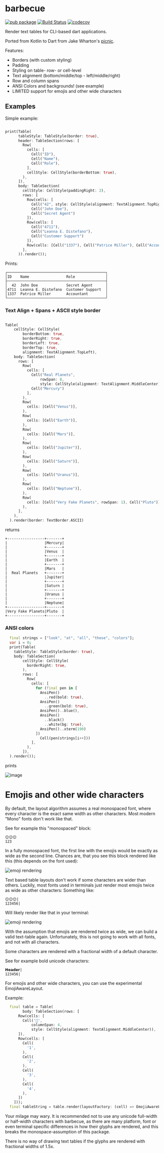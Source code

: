 # barbecue


[![pub package](https://img.shields.io/pub/v/barbecue.svg?label=barbecue)](https://pub.dartlang.org/packages/barbecue)
[![Build Status](https://github.com/knaeckeKami/barbecue/workflows/Build/badge.svg)](https://github.com/knaeckeKami/barbecue/actions)
[![codecov](https://codecov.io/gh/knaeckeKami/barbecue/branch/master/graph/badge.svg)](https://codecov.io/gh/knaeckeKami/barbecue)

Render text tables for CLI-based dart applications.

Ported from Kotlin to Dart from Jake Wharton's [picnic](https://github.com/JakeWharton/picnic).

Features:

 - Borders (with custom styling)
 - Padding
 - Styling on table- row- or cell-level
 - Text alignment (bottom/middle/top - left/middle/right)
 - Row and column spans
 - ANSI Colors and backgrounds! (see example)
 - LIMITED support for emojis and other wide characters
 
## Examples

Simple example:

```dart

print(Table(
      tableStyle: TableStyle(border: true),
      header: TableSection(rows: [
        Row(
          cells: [
            Cell("ID"),
            Cell("Name"),
            Cell("Role"),
          ],
          cellStyle: CellStyle(borderBottom: true),
        ),
      ]),
      body: TableSection(
        cellStyle: CellStyle(paddingRight: 2),
        rows: [
          Row(cells: [
            Cell("42", style: CellStyle(alignment: TextAlignment.TopRight)),
            Cell("John Doe"),
            Cell("Secret Agent")
          ]),
          Row(cells: [
            Cell("4711"),
            Cell("Leanna E. Distefano"),
            Cell("Customer Support")
          ]),
          Row(cells: [Cell("1337"), Cell("Patrice Miller"), Cell("Accountant")])
        ],
      )).render());
```

Prints:

```
┌─────────────────────────────────────────────┐
│ID    Name                 Role              │
├─────────────────────────────────────────────┤
│  42  John Doe             Secret Agent      │
│4711  Leanna E. Distefano  Customer Support  │
│1337  Patrice Miller       Accountant        │
└─────────────────────────────────────────────┘
```

### Text Align + Spans + ASCII style border

```dart

Table(
    cellStyle: CellStyle(
        borderBottom: true,
        borderRight: true,
        borderLeft: true,
        borderTop: true,
        alignment: TextAlignment.TopLeft),
    body: TableSection(
      rows: [
        Row(
          cells: [
            Cell("Real Planets",
                rowSpan: 8,
                style: CellStyle(alignment: TextAlignment.MiddleCenter)),
            Cell("Mercury")
          ],
        ),
        Row(
          cells: [Cell("Venus")],
        ),
        Row(
          cells: [Cell("Earth")],
        ),
        Row(
          cells: [Cell("Mars")],
        ),
        Row(
          cells: [Cell("Jupiter")],
        ),
        Row(
          cells: [Cell("Saturn")],
        ),
        Row(
          cells: [Cell("Uranus")],
        ),
        Row(
          cells: [Cell("Neptune")],
        ),
        Row(
          cells: [Cell("Very Fake Planets", rowSpan: 1), Cell("Pluto")],
        ),
      ],
    ),
  ).render(border: TextBorder.ASCII)

```

returns

```
+-----------------+-------+
|                 |Mercury|
|                 +-------+
|                 |Venus  |
|                 +-------+
|                 |Earth  |
|                 +-------+
|                 |Mars   |
|  Real Planets   +-------+
|                 |Jupiter|
|                 +-------+
|                 |Saturn |
|                 +-------+
|                 |Uranus |
|                 +-------+
|                 |Neptune|
+-----------------+-------+
|Very Fake Planets|Pluto  |
+-----------------+-------+

```

### ANSI colors


```dart
  final strings = ["look", "at", "all", "these", "colors"];
  var i = 0;
  print(Table(
    tableStyle: TableStyle(border: true),
    body: TableSection(
        cellStyle: CellStyle(
          borderRight: true,
        ),
        rows: [
          Row(
            cells: [
              for (final pen in [
                AnsiPen()
                  ..red(bold: true),
                AnsiPen()
                  ..green(bold: true),
                AnsiPen()..blue(),
                AnsiPen()
                  ..black()
                  ..white(bg: true),
                AnsiPen()..xterm(190)
              ])
                Cell(pen(strings[i++]))
            ],
          ),
        ]),
  ).render());


```
prints 

![image](https://i.imgur.com/1HYQdbV.png)


# Emojis and other wide characters

By default, the layout algorithm assumes a real monospaced font, where every character is the exact same
width as other characters. Most modern "Mono" fonts don't work like that.

See for example this "monospaced" block:

```
😊😊😊
123
```

In a fully monospaced font, the first line with the emojis would be exactly as wide as the second line.
Chances are, that you see this block rendered like this (this depends on the font used):

![emoji rendering](assets/emoji_glyph_render_1.png)

Text based table layouts don't work if some characters are wider than others.
Luckily, most fonts used in terminals just render most emojis twice as wide as other characters:
Something like:

```
😊😊😊|
123456|
```

Will likely render like that in your terminal:

![emoji rendering](assets/emoji_glyph_render_2.png)


With the assumption that emojis are rendered twice as wide, we can build a valid text-table again.
Unfortunately, this is not going to work with all fonts, and not with all characters.

Some characters are rendered with a fractional width of a default character.

See for example bold unicode characters:

```
𝗛𝗲𝗮𝗱𝗲𝗿|
123456|
```

For emojis and other wide characters, you can use the experimental EmojiAwareLayout.

Example:

```dart
  final table = Table(
        body: TableSection(rows: [
      Row(cells: [
        Cell('🤡',
            columnSpan: 4,
            style: CellStyle(alignment: TextAlignment.MiddleCenter)),
      ]),
      Row(cells: [
        Cell(
          '1',
        ),
        Cell(
          '2',
        ),
        Cell(
          '3',
        ),
        Cell(
          '4',
        ),
      ])
    ]));
  final tableString = table.render(layoutFactory: (cell) => EmojiAwareLayout(cell));
```

Your milage may wary. It is recommended not to use any unicode full-width or half-width characters
with barbecue, as there are many platform, font or even terminal specific differences in how
their glyphs are rendered, and this breaks the monospace-assumption of this package.

There is no way of drawing text tables if the glyphs are rendered with fractional widths of 1.5x.
